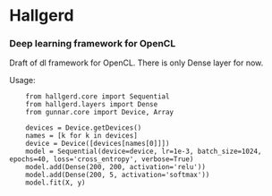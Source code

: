 # Hallgerd
### Deep learning framework for OpenCL

Draft of dl framework for OpenCL.
There is only Dense layer for now.

Usage:

        from hallgerd.core import Sequential
        from hallgerd.layers import Dense
        from gunnar.core import Device, Array
        
        devices = Device.getDevices()
        names = [k for k in devices]
        device = Device([devices[names[0]]])
        model = Sequential(device=device, lr=1e-3, batch_size=1024, epochs=40, loss='cross_entropy', verbose=True)
        model.add(Dense(200, 200, activation='relu'))
        model.add(Dense(200, 5, activation='softmax'))
        model.fit(X, y) 